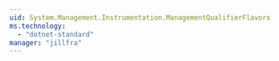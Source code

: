 ```yaml
---
uid: System.Management.Instrumentation.ManagementQualifierFlavors
ms.technology: 
  - "dotnet-standard"
manager: "jillfra"
---
```

